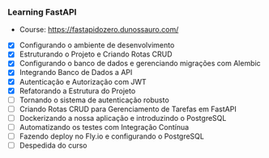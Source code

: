 ### Learning FastAPI 

- Course: https://fastapidozero.dunossauro.com/


- [x] Configurando o ambiente de desenvolvimento
- [x] Estruturando o Projeto e Criando Rotas CRUD
- [x] Configurando o banco de dados e gerenciando migrações com Alembic
- [x] Integrando Banco de Dados a API
- [X] Autenticação e Autorização com JWT
- [x] Refatorando a Estrutura do Projeto
- [ ] Tornando o sistema de autenticação robusto
- [ ] Criando Rotas CRUD para Gerenciamento de Tarefas em FastAPI
- [ ] Dockerizando a nossa aplicação e introduzindo o PostgreSQL
- [ ] Automatizando os testes com Integração Contínua
- [ ] Fazendo deploy no Fly.io e configurando o PostgreSQL
- [ ] Despedida do curso

